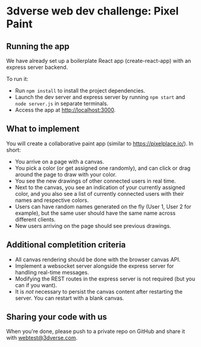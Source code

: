 # 3dverse web dev challenge: Pixel Paint
 
## Running the app

We have already set up a boilerplate React app (create-react-app) with an express server backend.

To run it:

- Run `npm install` to install the project dependencies.
- Launch the dev server and express server by running `npm start` and `node server.js` in separate terminals.
- Access the app at [http://localhost:3000](http://localhost:3000).

## What to implement

You will create a collaborative paint app (similar to https://pixelplace.io/). In short:

- You arrive on a page with a canvas.
- You pick a color (or get assigned one randomly), and can click or drag around the page to draw with your color.
- You see the new drawings of other connected users in real time.
- Next to the canvas, you see an indication of your currently assigned color, and you also see a list of currently connected users with their names and respective colors.
- Users can have random names generated on the fly (User 1, User 2 for example), but the same user should have the same name across different clients.
- New users arriving on the page should see previous drawings.

## Additional completition criteria 

- All canvas rendering should be done with the browser canvas API.
- Implement a websocket server alongside the express server for handling real-time messages.
- Modifying the REST routes in the express server is not required (but you can if you want).
- It is *not* necessary to persist the canvas content after restarting the server. You can restart with a blank canvas.

## Sharing your code with us

When you're done, please push to a private repo on GitHub and share it with webtest@3dverse.com.
